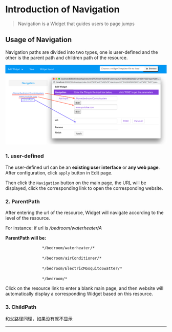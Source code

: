 # Introduction of Navigation

> Navigation is a Widget that guides users to page jumps

## Usage of Navigation 

Navigation paths are divided into two types, one is user-defined and the other is the parent path and children path of the resource.

![](2021-02-03-21-36-59.png)

### 1. user-defined

The user-defined url can be an **existing user interface** or **any web page**. After configuration, click ``apply`` button in Edit page. 

Then click the ``Navigation`` button on the main page, the URL will be displayed, click the corresponding link to open the corresponding website.
   
### 2. ParentPath

After entering the url of the resource, Widget will navigate according to the level of the resource.

For instance: if url is */bedroom/waterheater/A*

**ParentPath will be:** 

                    */bedroom/waterheater/*

                    */bedroom/airConditioner/*

                    */bedroom/ElectricMosquitoSwatter/*

                    */bedroom/*

Click on the resource link to enter a blank main page, and then website will automatically display a corresponding Widget based on this resource.

### 3. ChildPath

和父路径同理，如果没有就不显示

---
